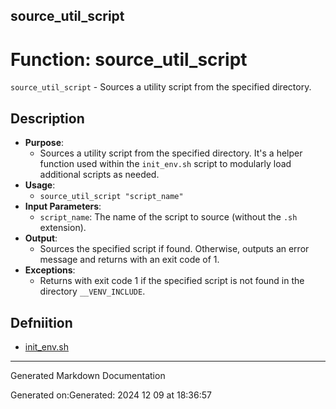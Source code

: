## source_util_script
# Function: source_util_script
 `source_util_script` - Sources a utility script from the specified directory.
## Description
- **Purpose**: 
  - Sources a utility script from the specified directory. It's a helper function used within the `init_env.sh` script to modularly load additional scripts as needed.
- **Usage**: 
  - `source_util_script "script_name"`
- **Input Parameters**: 
  - `script_name`: The name of the script to source (without the `.sh` extension).
- **Output**: 
  - Sources the specified script if found. Otherwise, outputs an error message and returns with an exit code of 1.
- **Exceptions**: 
  - Returns with exit code 1 if the specified script is not found in the directory `__VENV_INCLUDE`.

## Defniition 

* [init_env.sh](/bin/shinclude/init_env.sh/init_env_sh.md)


---

Generated Markdown Documentation

Generated on:Generated: 2024 12 09 at 18:36:57
